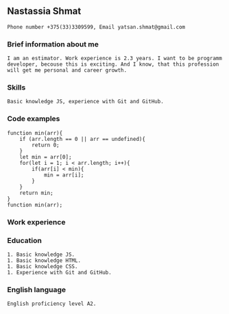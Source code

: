 ## Nastassia Shmat

    Phone number +375(33)3309599, Email yatsan.shmat@gmail.com

### Brief information about me

    I am an estimator. Work experience is 2.3 years. I want to be programm developer, becouse this is exciting. And I know, that this profession will get me personal and career growth.

### Skills

    Basic knowledge JS, experience with Git and GitHub.

### Code examples

    function min(arr){
        if (arr.length == 0 || arr == undefined){
            return 0;
        }
        let min = arr[0];
        for(let i = 1; i < arr.length; i++){
            if(arr[i] < min){
                min = arr[i];
            }
        }
        return min;
    }
    function min(arr);

### Work experience

### Education

    1. Basic knowledge JS.
    1. Basic knowledge HTML.
    1. Basic knowledge CSS.
    1. Experience with Git and GitHub.

### English language

    English proficiency level A2.
